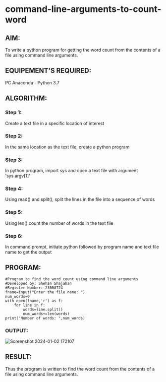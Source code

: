 # command-line-arguments-to-count-word
## AIM:
To write a python program for getting the word count from the contents of a file using command line arguments.
## EQUIPEMENT'S REQUIRED: 
PC
Anaconda - Python 3.7
## ALGORITHM: 
### Step 1:
Create a text file in a specific location of interest
### Step 2: 
In the same location as the text file, create a python program
### Step 3: 
In python program, import sys and open a text file with argument 'sys.argv[1]'
### Step 4:  
Using read() and split(), split the lines in the file into a sequence of words
### Step 5: 
Using len() count the number of words in the text file
### Step 6: 
In command prompt, initiate python followed by program name and text file name to get the output
## PROGRAM:
```
#Program to find the word count using command line arguments
#Developed by: Shehan Shajahan
#Register Number: 23008724
fname=input("Enter the file name: ")
num_words=0
with open(fname,'r') as f:
    for line in f:
        words=line.split()
        num_words+=len(words)
print("Number of words: ",num_words)
```
### OUTPUT:
![Screenshot 2024-01-02 172107](https://github.com/shehanshajahan/command-line-arguments-to-count-word/assets/139317389/d3d37ee7-4c81-473f-9eb7-52e149b305da)
## RESULT:
Thus the program is written to find the word count from the contents of a file using command line arguments.
